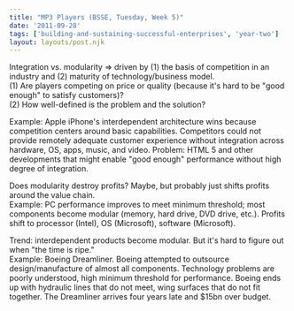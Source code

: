 ```yaml
---
title: "MP3 Players (BSSE, Tuesday, Week 5)"
date: '2011-09-28'
tags: ['building-and-sustaining-successful-enterprises', 'year-two']
layout: layouts/post.njk
---
```


Integration vs. modularity => driven by (1) the basis of competition in an industry and (2) maturity of technology/business model.\
(1) Are players competing on price or quality (because it's hard to be "good enough" to satisfy customers)?\
(2) How well-defined is the problem and the solution?

Example: Apple iPhone's interdependent architecture wins because competition centers around basic capabilities. Competitors could not provide remotely adequate customer experience without integration across hardware, OS, apps, music, and video. Problem: HTML 5 and other developments that might enable "good enough" performance without high degree of integration.

Does modularity destroy profits? Maybe, but probably just shifts profits around the value chain.\
Example: PC performance improves to meet minimum threshold; most components become modular (memory, hard drive, DVD drive, etc.). Profits shift to processor (Intel), OS (Microsoft), software (Microsoft).

Trend: interdependent products become modular. But it's hard to figure out when "the time is ripe."\
Example: Boeing Dreamliner. Boeing attempted to outsource design/manufacture of almost all components. Technology problems are poorly understood, high minimum threshold for performance. Boeing ends up with hydraulic lines that do not meet, wing surfaces that do not fit together. The Dreamliner arrives four years late and $15bn over budget.
